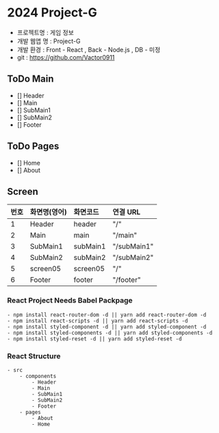 # 2024 Project-G 

- 프로젝트명 : 게임 정보
- 개발 웹앱 명 : Project-G
- 개발 환경 : Front - React , Back - Node.js , DB - 미정
- git : https://github.com/Vactor0911

## ToDo Main
- [] Header
- [] Main
- [] SubMain1
- [] SubMain2
- [] Footer

## ToDo Pages
- [] Home
- [] About

## Screen

| 번호 | 화면명(영어) | 화면코드 | 연결 URL |
| :--- | :----------- | :------- | :------- |
| 1    | Header     | header | "/"      |
| 2    | Main     | main | "/main"      |
| 3    | SubMain1     | subMain1 | "/subMain1"      |
| 4    | SubMain2     | subMain2 | "/subMain2"      |
| 5    | screen05     | screen05 | "/"      |
| 6    | Footer     | footer | "/footer"      |


### React Project Needs Babel Packpage
    - npm install react-router-dom -d || yarn add react-router-dom -d
    - npm install react-scripts -d || yarn add react-scripts -d
    - npm install styled-component -d || yarn add styled-component -d
    - npm install styled-components -d || yarn add styled-components -d
    - npm install styled-reset -d || yarn add styled-reset -d

### React Structure
    - src
        - components
            - Header
            - Main
            - SubMain1
            - SubMain2
            - Footer
        - pages
            - About
            - Home
